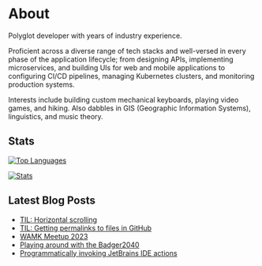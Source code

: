 # About

Polyglot developer with years of industry experience.

Proficient across a diverse range of tech stacks and well-versed in every phase
of the application lifecycle; from designing APIs, implementing microservices,
and building UIs for web and mobile applications to configuring CI/CD pipelines,
managing Kubernetes clusters, and monitoring production systems.

Interests include building custom mechanical keyboards, playing video games,
and hiking. Also dabbles in GIS (Geographic Information Systems), linguistics,
and music theory.

## Stats

[![Top Languages](https://gh-stats-j4ckofalltrades.vercel.app/api/top-langs/?username=j4ckofalltrades&custom_title=Top%20Languages&layout=compact&hide=html,css,scss&theme=transparent&hide_progress=true&langs_count=20&card_width=467)](https://github.com/j4ckofalltrades/gh-stats)

[![Stats](https://gh-stats-j4ckofalltrades.vercel.app/api?username=j4ckofalltrades&show_icons=true&count_private=true&custom_title=GitHub%20Stats&theme=transparent&rank_icon=github)](https://github.com/j4ckofalltrades/gh-stats)

## Latest Blog Posts

<!-- BLOG-POST-LIST:START -->
- [TIL: Horizontal scrolling](https://jduabe.dev/posts/2024/horizontal-mouse-scroll/)
- [TIL: Getting permalinks to files in GitHub](https://jduabe.dev/posts/2024/github-permalink/)
- [WAMK Meetup 2023](https://jduabe.dev/posts/2023/wamk-2023-meetup/)
- [Playing around with the Badger2040](https://jduabe.dev/posts/2023/programmable-badge/)
- [Programmatically invoking JetBrains IDE actions](https://jduabe.dev/posts/2023/jetbrains-ide-actions/)
<!-- BLOG-POST-LIST:END -->
